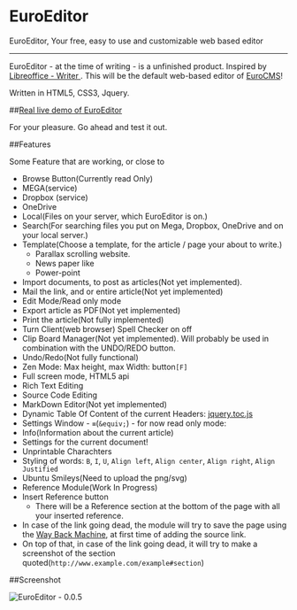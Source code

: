 EuroEditor
==========

EuroEditor, Your free, easy to use and customizable web based editor

---

EuroEditor - at the time of writing - is a unfinished product. Inspired by [Libreoffice - Writer ](https://en.wikipedia.org/wiki/LibreOffice_Writer "LibreOffice Writer - Wikipedia, the free encyclopedia"). This will be the default web-based editor of [EuroCMS](https://github.com/blade1989/EuroCMS)!

Written in HTML5, CSS3, Jquery. 

##[Real live demo of EuroEditor](http://www.eurobytes.nl/demos/EuroEditor/)

For your pleasure. Go ahead and test it out.

##Features

 Some Feature that are working, or close to

 - Browse Button(Currently read Only)
  - MEGA(service)
  - Dropbox (service)
  - OneDrive
  - Local(Files on your server, which EuroEditor is on.)
  - Search(For searching files you put on Mega, Dropbox, OneDrive and on your local server.)
  - Template(Choose a template, for the article / page your about to write.)
    - Parallax scrolling website.
    - News paper like
    - Power-point
 - Import documents, to post as articles(Not yet implemented).
 - Mail the link, and or entire article(Not yet implemented)
 - Edit Mode/Read only mode
 - Export article as PDF(Not yet implemented)
 - Print the article(Not fully implemented)
 - Turn Client(web browser) Spell Checker on off
 - Clip Board Manager(Not yet implemented). Will probably be used in combination with the UNDO/REDO button.
 - Undo/Redo(Not fully functional)
 - Zen Mode: Max height, max Width: button`[F]`
 - Full screen mode, HTML5 api
 - Rich Text Editing
 - Source Code Editing
 - MarkDown Editor(Not yet implemented)
 - Dynamic Table Of Content of the current Headers: [jquery.toc.js](https://github.com/blade1989/jquery.toc.js)
 - Settings Window - `≡`(`&equiv;`) - for now read only mode:
  - Info(Information about the current article)
  - Settings for the current document!
 - Unprintable Charachters
 - Styling of words: `B`, `I`, `U`, `Align left`, `Align center`, `Align right`, `Align Justified`
 - Ubuntu Smileys(Need to upload the png/svg)
 - Reference Module(Work In Progress)
  - Insert Reference button
    - There will be a Reference section at the bottom of the page with all your inserted reference.
  - In case of the link going dead, the module will try to save the page using the [Way Back Machine](https://archive.org/web/web.php), at first time of adding the source link.
  - On top of that, in case of the link going dead, it will try to make a screenshot of the section quoted(`http://www.example.com/example#section`)

##Screenshot

![EuroEditor - 0.0.5][1]


  [1]: http://i.stack.imgur.com/42N6h.png
